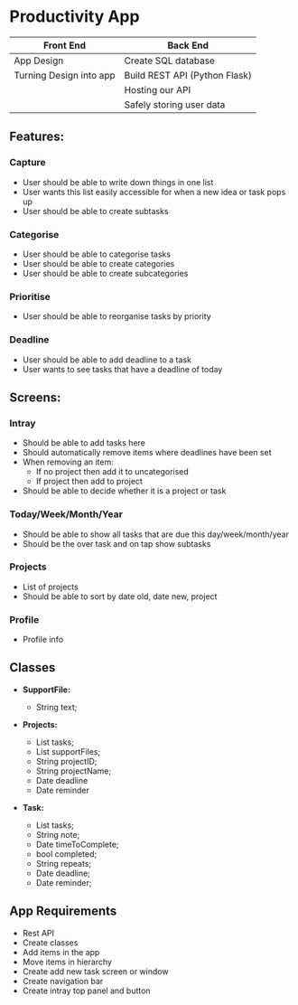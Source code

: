 # Productivity App

| Front End               | Back End                      |
| ----------------------- | ----------------------------- |
| App Design              | Create SQL database           |
| Turning Design into app | Build REST API (Python Flask) |
|                         | Hosting our API               |
|                         | Safely storing user data      |



## Features:

### Capture

* User should be able to write down things in one list
* User wants this list easily accessible for when a new idea or task pops up
* User should be able to create subtasks

### Categorise

* User should be able to categorise tasks
* User should be able to create categories
* User should be able to create subcategories

### Prioritise 

* User should be able to reorganise tasks by priority

### Deadline

* User should be able to add deadline to a task
* User wants to see tasks that have a deadline of today



## Screens:

### Intray

* Should be able to add tasks here
* Should automatically remove items where deadlines have been set
* When removing an item:
  * If no project then add it to uncategorised
  * If project then add to project
* Should be able to decide whether it is a project or task

### Today/Week/Month/Year

* Should be able to show all tasks that are due this day/week/month/year
* Should be the over task and on tap show subtasks

### Projects

* List of projects
* Should be able to sort by date old, date new, project

### Profile

* Profile info

 

## Classes

* **SupportFile:**

  * String text;

    

* **Projects:**

  * List<Task> tasks;
  * List<SupportFile> supportFiles;
  * String projectID;
  * String projectName;
  * Date deadline
  * Date reminder



* **Task:**
  * List<Task> tasks;
  * String note;
  * Date timeToComplete;
  * bool completed;
  * String repeats;
  * Date deadline;
  * Date reminder;



## App Requirements

* Rest API
* Create classes
* Add items in the app
* Move items in hierarchy 
* Create add new task screen or window
* Create navigation bar
* Create intray top panel and button



